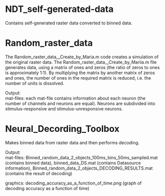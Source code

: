 # NDT_self-generated-data
Contains self-generated raster data converted to binned data.


# Random_raster_data
The Random_raster_data__Create_by_Maria.m code creates a simulation of the original raster data. 
The Random_raster_data__Create_by_Mariia.m file generates data, using a matrix of ones and zeros (the ratio of zeros to ones is approximately 1:1). 
By multiplying the matrix by another matrix of zeros and ones, the number of ones in the required matrix is reduced, i.e. the number of units is dissolved.

Output:                                                                           
mat-files: each mat-file contains information about each neuron (the number of channels and neurons are equal). 
Neurons are subdivided into stimulus-responsive and stimulus-unresponsive neurons. 


# Neural_Decording_Toolbox
Makes binned data from raster data and then performs decoding. 

Output:                                                                        
mat-files: 
Binned_random_data_2_objects_100ms_bins_50ms_sampled.mat (contains binned data),
binned_data_DS.mat (contains Datasource information), 
Binned_random_data_2_objects_DECODING_RESULTS.mat (contains the result of decoding)

graphics: 
decoding_accuracy_as_a_function_of_time.png (graph of decoding accuracy as a function of time) 
